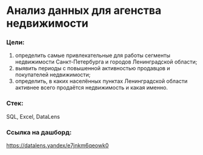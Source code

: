 # Анализ данных для агенства недвижимости
### Цели:
1.	определить самые привлекательные для работы сегменты недвижимости Санкт-Петербурга и городов Ленинградской области;
2.	выявить периоды с повышенной активностью продавцов и покупателей недвижимости;
3.	определить, в каких населённых пунктах Ленинградской области активнее всего продаётся недвижимость и какая именно. 

### Стек:
SQL, Excel, DataLens

### Ссылка на дашборд:
https://datalens.yandex/e7jnkm6qeowk0
